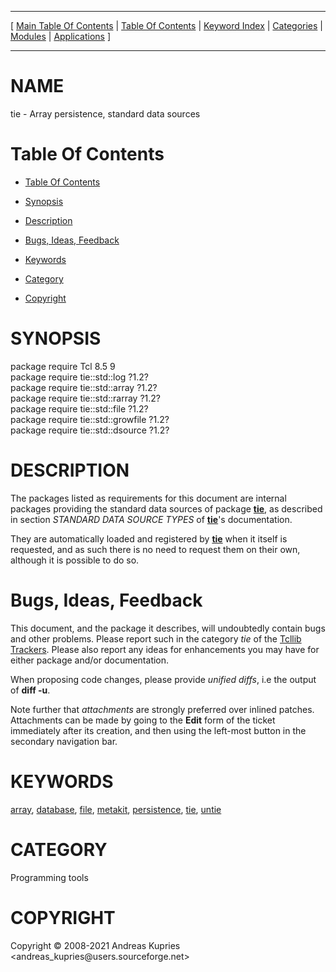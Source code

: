 
[//000000001]: # (tie \- Tcl Data Structures)
[//000000002]: # (Generated from file 'tie\_std\.man' by tcllib/doctools with format 'markdown')
[//000000003]: # (Copyright &copy; 2008\-2021 Andreas Kupries <andreas\_kupries@users\.sourceforge\.net>)
[//000000004]: # (tie\(n\) 1\.3 tcllib "Tcl Data Structures")

<hr> [ <a href="../../../../toc.md">Main Table Of Contents</a> &#124; <a
href="../../../toc.md">Table Of Contents</a> &#124; <a
href="../../../../index.md">Keyword Index</a> &#124; <a
href="../../../../toc0.md">Categories</a> &#124; <a
href="../../../../toc1.md">Modules</a> &#124; <a
href="../../../../toc2.md">Applications</a> ] <hr>

# NAME

tie \- Array persistence, standard data sources

# <a name='toc'></a>Table Of Contents

  - [Table Of Contents](#toc)

  - [Synopsis](#synopsis)

  - [Description](#section1)

  - [Bugs, Ideas, Feedback](#section2)

  - [Keywords](#keywords)

  - [Category](#category)

  - [Copyright](#copyright)

# <a name='synopsis'></a>SYNOPSIS

package require Tcl 8\.5 9  
package require tie::std::log ?1\.2?  
package require tie::std::array ?1\.2?  
package require tie::std::rarray ?1\.2?  
package require tie::std::file ?1\.2?  
package require tie::std::growfile ?1\.2?  
package require tie::std::dsource ?1\.2?  

# <a name='description'></a>DESCRIPTION

The packages listed as requirements for this document are internal packages
providing the standard data sources of package __[tie](tie\.md)__, as
described in section *STANDARD DATA SOURCE TYPES* of
__[tie](tie\.md)__'s documentation\.

They are automatically loaded and registered by __[tie](tie\.md)__ when
it itself is requested, and as such there is no need to request them on their
own, although it is possible to do so\.

# <a name='section2'></a>Bugs, Ideas, Feedback

This document, and the package it describes, will undoubtedly contain bugs and
other problems\. Please report such in the category *tie* of the [Tcllib
Trackers](http://core\.tcl\.tk/tcllib/reportlist)\. Please also report any ideas
for enhancements you may have for either package and/or documentation\.

When proposing code changes, please provide *unified diffs*, i\.e the output of
__diff \-u__\.

Note further that *attachments* are strongly preferred over inlined patches\.
Attachments can be made by going to the __Edit__ form of the ticket
immediately after its creation, and then using the left\-most button in the
secondary navigation bar\.

# <a name='keywords'></a>KEYWORDS

[array](\.\./\.\./\.\./\.\./index\.md\#array),
[database](\.\./\.\./\.\./\.\./index\.md\#database),
[file](\.\./\.\./\.\./\.\./index\.md\#file),
[metakit](\.\./\.\./\.\./\.\./index\.md\#metakit),
[persistence](\.\./\.\./\.\./\.\./index\.md\#persistence),
[tie](\.\./\.\./\.\./\.\./index\.md\#tie), [untie](\.\./\.\./\.\./\.\./index\.md\#untie)

# <a name='category'></a>CATEGORY

Programming tools

# <a name='copyright'></a>COPYRIGHT

Copyright &copy; 2008\-2021 Andreas Kupries <andreas\_kupries@users\.sourceforge\.net>
